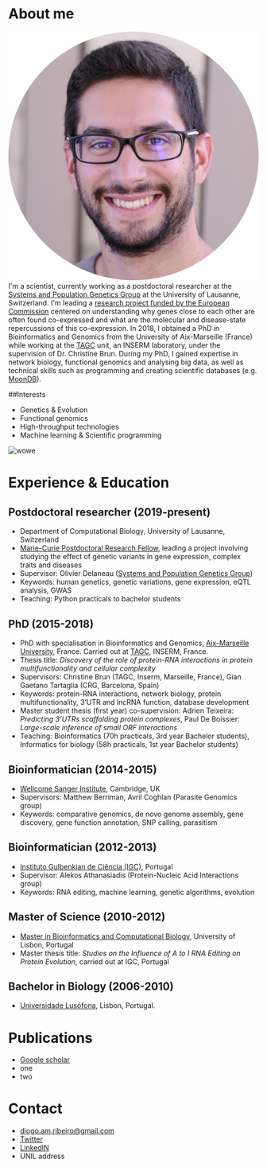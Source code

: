 # About me
![photo](images/photo.png "Diogo Ribeiro")
I'm a scientist, currently working as a postdoctoral researcher at the [Systems and Population Genetics Group](https://odelaneau.github.io/lap-page/) at the University of Lausanne, Switzerland.
I'm leading a [research project funded by the European Commission](https://cordis.europa.eu/project/id/885998/) centered on understanding why genes close to each other are often found co-expressed and what are the molecular and disease-state repercussions of this co-expression.
In 2018, I obtained a PhD in Bioinformatics and Genomics from the University of Aix-Marseille (France) while working at the [TAGC](https://tagc.univ-amu.fr/) unit, an INSERM laboratory, under the supervision of Dr. Christine Brun. During my PhD, I gained expertise in network biology, functional genomics and analysing big data, as well as technical skills such as programming and creating scientific databases (e.g. [MoonDB](http://moondb.hb.univ-amu.fr/)).

##Interests
- Genetics & Evolution
- Functional genomics
- High-throughput technologies 
- Machine learning & Scientific programming

![wowe](images/IMG_2993.JPG "Amazing photo")
# Experience & Education
## Postdoctoral researcher (2019-present)
- Department of Computational Biology, University of Lausanne, Switzerland
- [Marie-Curie Postdoctoral Research Fellow](https://cordis.europa.eu/project/id/885998), leading a project involving studying the effect of genetic variants in gene expression, complex traits and diseases
- Supervisor: Olivier Delaneau ([Systems and Population Genetics Group](https://odelaneau.github.io/lap-page/))
- Keywords: human genetics, genetic variations, gene expression, eQTL analysis, GWAS
- Teaching: Python practicals to bachelor students
## PhD (2015-2018)
- PhD with specialisation in Bioinformatics and Genomics, [Aix-Marseille University](https://www.univ-amu.fr/en), France. Carried out at [TAGC](https://tagc.univ-amu.fr/), INSERM, France.
- Thesis title: *Discovery of the role of protein-RNA interactions in protein multifunctionality and cellular complexity*
- Supervisors: Christine Brun (TAGC, Inserm, Marseille, France), Gian Gaetano Tartaglia (CRG, Barcelona, Spain)
- Keywords: protein-RNA interactions, network biology, protein multifunctionality, 3’UTR and lncRNA function, database development
- Master student thesis (first year) co-supervision: Adrien Teixeira: *Predicting 3’UTRs scaffolding protein complexes*, Paul De Boissier: *Large-scale inference of small ORF interactions*
- Teaching: Bioinformatics (70h practicals, 3rd year Bachelor students), Informatics for biology (58h practicals, 1st year Bachelor students)
## Bioinformatician (2014-2015)
- [Wellcome Sanger Institute](https://www.sanger.ac.uk/), Cambridge, UK
- Supervisors: Matthew Berriman, Avril Coghlan (Parasite Genomics group)
- Keywords: comparative genomics, de novo genome assembly, gene discovery, gene function annotation, SNP calling, parasitism
## Bioinformatician (2012-2013)
- [Instituto Gulbenkian de Ciência (IGC)](https://gulbenkian.pt/ciencia/), Portugal
- Supervisor: Alekos Athanasiadis (Protein-Nucleic Acid Interactions group)
- Keywords: RNA editing, machine learning, genetic algorithms, evolution
## Master of Science (2010-2012)
- [Master in Bioinformatics and Computational Biology](https://fenix.ciencias.ulisboa.pt/degrees/bioinformatica-e-biologia-computacional-564500436615187), University of Lisbon, Portugal
- Master thesis title: *Studies on the Influence of A to I RNA Editing on Protein Evolution*, carried out at IGC, Portugal
## Bachelor in Biology (2006-2010)
- [Universidade Lusófona](https://www.ulusofona.pt/), Lisbon, Portugal. 
# Publications
- [Google scholar](https://scholar.google.fr/citations?user=RQef1JgAAAAJ&hl=en&oi=sra)
- one
- two
# Contact
- <diogo.am.ribeiro@gmail.com>
- [Twitter](https://twitter.com/Diogo_M_Ribeiro)
- [LinkedIN](https://www.linkedin.com/in/diogo-ribeiro-783b4526/)
- UNIL address
